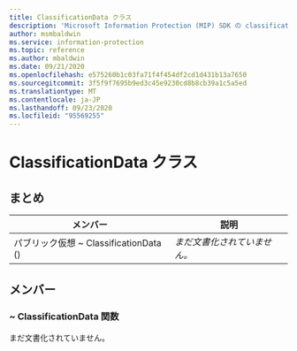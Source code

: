 ```yaml
---
title: ClassificationData クラス
description: 'Microsoft Information Protection (MIP) SDK の classificationdata:: undefined クラスを文書にします。'
author: msmbaldwin
ms.service: information-protection
ms.topic: reference
ms.author: mbaldwin
ms.date: 09/21/2020
ms.openlocfilehash: e575260b1c03fa71f4f454df2cd1d431b13a7650
ms.sourcegitcommit: 3f5f9f7695b9ed3c45e9230cd8b8cb39a1c5a5ed
ms.translationtype: MT
ms.contentlocale: ja-JP
ms.lasthandoff: 09/23/2020
ms.locfileid: "95569255"
---
```

# <a name="class-classificationdata"></a>ClassificationData クラス 
  
## <a name="summary"></a>まとめ
 メンバー                        | 説明                                
--------------------------------|---------------------------------------------
パブリック仮想 ~ ClassificationData ()  | _まだ文書化されていません。_
  
## <a name="members"></a>メンバー
  
### <a name="classificationdata-function"></a>~ ClassificationData 関数
まだ文書化されていません。
